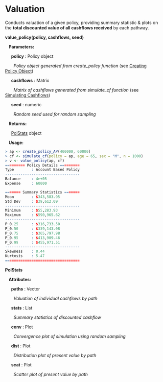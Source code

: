 # Valuation

Conducts valuation of a given policy, providing summary statistic & plots on the **total discounted value of all cashflows received** by each pathway.

**value_policy(policy, cashflows, seed)**

&nbsp;&nbsp; **Parameters:**

&nbsp;&nbsp;&nbsp;&nbsp; **policy** : Policy object 

&nbsp;&nbsp;&nbsp;&nbsp;&nbsp;&nbsp; *Policy object generated from create_policy function* (see [Creating Policy Object](policy.md))

&nbsp;&nbsp;&nbsp;&nbsp; **cashflows** : Matrix

&nbsp;&nbsp;&nbsp;&nbsp;&nbsp;&nbsp; *Matrix of cashflows generated from simulate_cf function* (see [Simulating Cashflows](cashflow.md))

&nbsp;&nbsp;&nbsp;&nbsp; **seed** : numeric

&nbsp;&nbsp;&nbsp;&nbsp;&nbsp;&nbsp; *Random seed used for random sampling*

&nbsp;&nbsp; **Returns:**

&nbsp;&nbsp;&nbsp;&nbsp; [PolStats](#pol) object

&nbsp;&nbsp; **Usage:**
```r
> ap <- create_policy_AP(400000, 60000)
> cf <- simulate_cf(policy = ap, age = 65, sex = "M", n = 1000)
> v <- value_policy(ap, cf)
========= Policy Details =========
Type        : Account Based Policy
----------------------------------
Balance     : 4e+05
Expense     : 60000

======= Summary Statistics =======
Mean        : $343,583.95
Std Dev     : $39,612.09
----------------------------------
Minimum     : $55,283.93
Maximum     : $590,965.62
----------------------------------
P_0.25      : $316,733.50
P_0.50      : $339,143.08
P_0.75      : $365,797.98
P_0.95      : $413,909.46
P_0.99      : $455,971.51
----------------------------------
Skewness    : 0.44
Kurtosis    : 5.47
==================================
```

<a name ="pol"></a>
**PolStats**

&nbsp;&nbsp; **Attributes:**

&nbsp;&nbsp;&nbsp;&nbsp; **paths** : Vector 

&nbsp;&nbsp;&nbsp;&nbsp;&nbsp;&nbsp; *Valuation of individual cashflows by path*

&nbsp;&nbsp;&nbsp;&nbsp; **stats** : List

&nbsp;&nbsp;&nbsp;&nbsp;&nbsp;&nbsp; *Summary statistics of discounted cashflow*

&nbsp;&nbsp;&nbsp;&nbsp; **conv** : Plot

&nbsp;&nbsp;&nbsp;&nbsp;&nbsp;&nbsp; *Convergence plot of simulation using random sampling*

&nbsp;&nbsp;&nbsp;&nbsp; **dist** : Plot

&nbsp;&nbsp;&nbsp;&nbsp;&nbsp;&nbsp; *Distribution plot of present value by path*

&nbsp;&nbsp;&nbsp;&nbsp; **scat** : Plot

&nbsp;&nbsp;&nbsp;&nbsp;&nbsp;&nbsp; *Scatter plot of present value by path*
